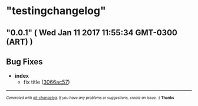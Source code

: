 # "testingchangelog"

## "0.0.1"  ( Wed Jan 11 2017 11:55:34 GMT-0300 (ART) )


## Bug Fixes

  - **index**
    - fix title
  ([3066ac57](git@github.com:diegosanchez/changelog/commit/3066ac571b52ccbf4cf49cc17c3bbd7d2608edb3))





---
<sub><sup>*Generated with [git-changelog](https://github.com/rafinskipg/git-changelog). If you have any problems or suggestions, create an issue.* :) **Thanks** </sub></sup>
